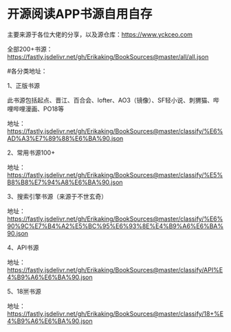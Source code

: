 # 开源阅读APP书源自用自存

主要来源于各位大佬的分享，以及源仓库：https://www.yckceo.com

全部200+书源：https://fastly.jsdelivr.net/gh/Erikaking/BookSources@master/all/all.json

#各分类地址：

1、正版书源

此书源包括起点、晋江、百合会、lofter、AO3（镜像）、SF轻小说、刺猬猫、哔哩哔哩漫画、PO18等

地址：https://fastly.jsdelivr.net/gh/Erikaking/BookSources@master/classify/%E6%AD%A3%E7%89%88%E6%BA%90.json

2、常用书源100+

地址：https://fastly.jsdelivr.net/gh/Erikaking/BookSources@master/classify/%E5%B8%B8%E7%94%A8%E6%BA%90.json

3、搜索引擎书源（来源于不世玄奇）

地址：https://fastly.jsdelivr.net/gh/Erikaking/BookSources@master/classify/%E6%90%9C%E7%B4%A2%E5%BC%95%E6%93%8E%E4%B9%A6%E6%BA%90.json

4、API书源

地址：https://fastly.jsdelivr.net/gh/Erikaking/BookSources@master/classify/API%E4%B9%A6%E6%BA%90.json

5、18🈲书源

地址：https://fastly.jsdelivr.net/gh/Erikaking/BookSources@master/classify/18+%E4%B9%A6%E6%BA%90.json
